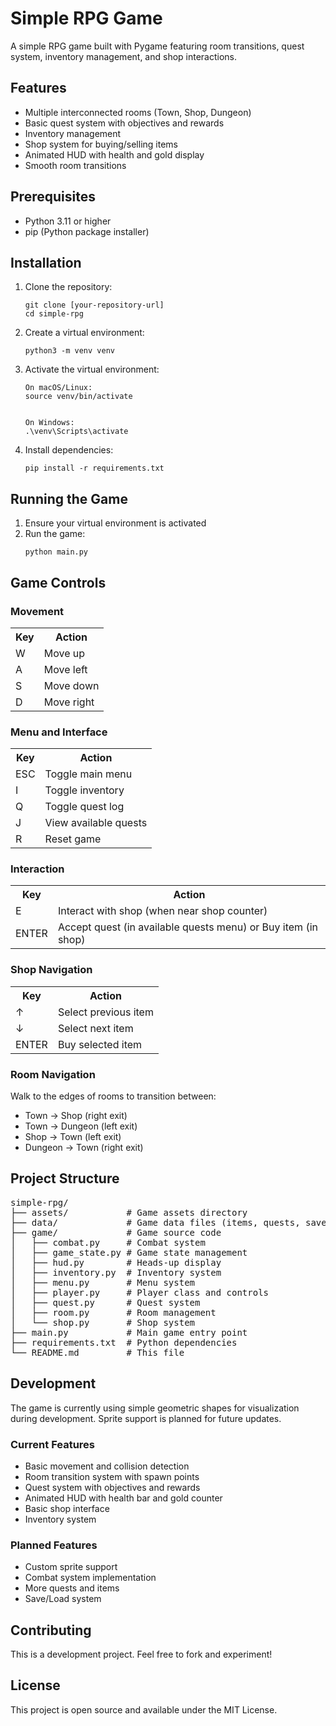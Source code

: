 <h1>Simple RPG Game</h1>

<p>A simple RPG game built with Pygame featuring room transitions, quest system, inventory management, and shop interactions.</p>

<h2>Features</h2>
<ul>
    <li>Multiple interconnected rooms (Town, Shop, Dungeon)</li>
    <li>Basic quest system with objectives and rewards</li>
    <li>Inventory management</li>
    <li>Shop system for buying/selling items</li>
    <li>Animated HUD with health and gold display</li>
    <li>Smooth room transitions</li>
</ul>

<h2>Prerequisites</h2>
<ul>
    <li>Python 3.11 or higher</li>
    <li>pip (Python package installer)</li>
</ul>

<h2>Installation</h2>
<ol>
    <li>Clone the repository:
        <pre><code>git clone [your-repository-url]
cd simple-rpg</code></pre>
    </li>
    <li>Create a virtual environment:
        <pre><code>python3 -m venv venv</code></pre>
    </li>
    <li>Activate the virtual environment:
        <pre><code>On macOS/Linux:
source venv/bin/activate</code></pre></li>
</li><pre><code>
On Windows:
.\venv\Scripts\activate</code></pre>
    </li>
    <li>Install dependencies:
        <pre><code>pip install -r requirements.txt</code></pre>
    </li>
</ol>

<h2>Running the Game</h2>
<ol>
    <li>Ensure your virtual environment is activated</li>
    <li>Run the game:
        <pre><code>python main.py</code></pre>
    </li>
</ol>

<h2>Game Controls</h2>

<h3>Movement</h3>
<table>
    <tr>
        <th>Key</th>
        <th>Action</th>
    </tr>
    <tr>
        <td>W</td>
        <td>Move up</td>
    </tr>
    <tr>
        <td>A</td>
        <td>Move left</td>
    </tr>
    <tr>
        <td>S</td>
        <td>Move down</td>
    </tr>
    <tr>
        <td>D</td>
        <td>Move right</td>
    </tr>
</table>

<h3>Menu and Interface</h3>
<table>
    <tr>
        <th>Key</th>
        <th>Action</th>
    </tr>
    <tr>
        <td>ESC</td>
        <td>Toggle main menu</td>
    </tr>
    <tr>
        <td>I</td>
        <td>Toggle inventory</td>
    </tr>
    <tr>
        <td>Q</td>
        <td>Toggle quest log</td>
    </tr>
    <tr>
        <td>J</td>
        <td>View available quests</td>
    </tr>
    <tr>
        <td>R</td>
        <td>Reset game</td>
    </tr>
</table>

<h3>Interaction</h3>
<table>
    <tr>
        <th>Key</th>
        <th>Action</th>
    </tr>
    <tr>
        <td>E</td>
        <td>Interact with shop (when near shop counter)</td>
    </tr>
    <tr>
        <td>ENTER</td>
        <td>Accept quest (in available quests menu) or Buy item (in shop)</td>
    </tr>
</table>

<h3>Shop Navigation</h3>
<table>
    <tr>
        <th>Key</th>
        <th>Action</th>
    </tr>
    <tr>
        <td>↑</td>
        <td>Select previous item</td>
    </tr>
    <tr>
        <td>↓</td>
        <td>Select next item</td>
    </tr>
    <tr>
        <td>ENTER</td>
        <td>Buy selected item</td>
    </tr>
</table>

<h3>Room Navigation</h3>
<p>Walk to the edges of rooms to transition between:</p>
<ul>
    <li>Town → Shop (right exit)</li>
    <li>Town → Dungeon (left exit)</li>
    <li>Shop → Town (left exit)</li>
    <li>Dungeon → Town (right exit)</li>
</ul>

<h2>Project Structure</h2>
<pre>
simple-rpg/
├── assets/           # Game assets directory
├── data/             # Game data files (items, quests, saves)
├── game/             # Game source code
│   ├── combat.py     # Combat system
│   ├── game_state.py # Game state management
│   ├── hud.py        # Heads-up display
│   ├── inventory.py  # Inventory system
│   ├── menu.py       # Menu system
│   ├── player.py     # Player class and controls
│   ├── quest.py      # Quest system
│   ├── room.py       # Room management
│   └── shop.py       # Shop system
├── main.py           # Main game entry point
├── requirements.txt  # Python dependencies
└── README.md         # This file
</pre>

<h2>Development</h2>
<p>The game is currently using simple geometric shapes for visualization during development. Sprite support is planned for future updates.</p>

<h3>Current Features</h3>
<ul>
    <li>Basic movement and collision detection</li>
    <li>Room transition system with spawn points</li>
    <li>Quest system with objectives and rewards</li>
    <li>Animated HUD with health bar and gold counter</li>
    <li>Basic shop interface</li>
    <li>Inventory system</li>
</ul>

<h3>Planned Features</h3>
<ul>
    <li>Custom sprite support</li>
    <li>Combat system implementation</li>
    <li>More quests and items</li>
    <li>Save/Load system</li>
</ul>

<h2>Contributing</h2>
<p>This is a development project. Feel free to fork and experiment!</p>

<h2>License</h2>
<p>This project is open source and available under the MIT License.</p> 